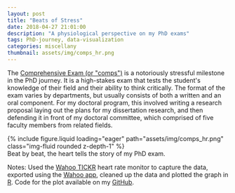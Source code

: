 ```yaml
---
layout: post
title: "Beats of Stress"
date: 2018-04-27 21:01:00
description: "A physiological perspective on my PhD exams"
tags: PhD-journey, data-visualization
categories: miscellany
thumbnail: assets/img/comps_hr.png
---
```


The [Comprehensive Exam (or "comps")](https://en.wikipedia.org/wiki/Comprehensive_examination) is a notoriously stressful milestone in the PhD journey. It is a high-stakes exam that tests the student's knowledge of their field and their ability to think critically. The format of the exam varies by departments, but usually consists of both a written and an oral component. For my doctoral program, this involved writing a research proposal laying out the plans for my dissertation research, and then defending it in front of my doctoral committee, which comprised of five faculty members from related fields.

<div class="row justify-content-center mt-3">
    <div class="col-12 mt-3 mt-md-0">
        {% include figure.liquid loading="eager" path="assets/img/comps_hr.png" class="img-fluid rounded z-depth-1" %}
    </div>
<div class="caption">
    Beat by beat, the heart tells the story of my PhD exam.
</div>
</div>

Notes:
Used the [Wahoo TICKR](https://uk.wahoofitness.com/devices/running/heart-rate-monitors/tickr-buy) heart rate monitor to capture the data, exported using the [Wahoo app](https://play.google.com/store/apps/details?id=com.wahoofitness.fitness&hl=en_US), cleaned up the data and plotted the graph in [R](https://www.r-project.org/). Code for the plot available on my [GitHub](https://github.com/abhilesh/Miscellaneous_scripts/tree/master/PhD_Comps_HR).